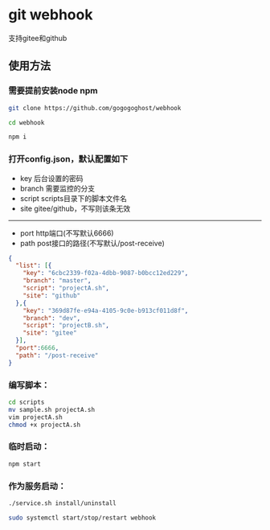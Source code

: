 # git webhook

支持gitee和github

## 使用方法

### 需要提前安装node npm

```bash
git clone https://github.com/gogogoghost/webhook

cd webhook

npm i
```

### 打开config.json，默认配置如下

- key 后台设置的密码
- branch 需要监控的分支
- script scripts目录下的脚本文件名
- site gitee/github，不写则该条无效
---
- port http端口(不写默认6666)
- path post接口的路径(不写默认/post-receive)

```json
{
  "list": [{
    "key": "6cbc2339-f02a-4dbb-9087-b0bcc12ed229",
    "branch": "master",
    "script": "projectA.sh",
    "site": "github"
  },{
    "key": "369d87fe-e94a-4105-9c0e-b913cf011d8f",
    "branch": "dev",
    "script": "projectB.sh",
    "site": "gitee"
  }],
  "port":6666,
  "path": "/post-receive"
}

```

### 编写脚本：
```bash
cd scripts
mv sample.sh projectA.sh
vim projectA.sh
chmod +x projectA.sh
```

### 临时启动：

```bash
npm start
```

### 作为服务启动：
```bash
./service.sh install/uninstall

sudo systemctl start/stop/restart webhook
```
